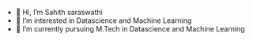 - 👋 Hi, I’m Sahith saraswathi
- 👀 I’m interested in Datascience and Machine Learning
- 🌱 I’m currently pursuing M.Tech in Datascience and Machine Learning

<!---
sahith003/sahith003 is a ✨ special ✨ repository because its `README.md` (this file) appears on your GitHub profile.
You can click the Preview link to take a look at your changes.
--->
